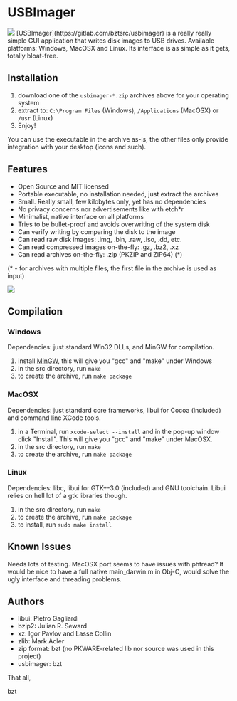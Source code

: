 USBImager
=========

<img src="https://gitlab.com/bztsrc/usbimager/raw/master/src/misc/icon32.png">
[USBImager](https://gitlab.com/bztsrc/usbimager) is a really really simple GUI application that writes disk images to USB drives.
Available platforms: Windows, MacOSX and Linux. Its interface is as simple as it gets, totally bloat-free.

Installation
------------

1. download one of the `usbimager-*.zip` archives above for your operating system
2. extract to: `C:\Program Files` (Windows), `/Applications` (MacOSX) or `/usr` (Linux)
3. Enjoy!

You can use the executable in the archive as-is, the other files only provide integration with your desktop (icons and such).

Features
--------

- Open Source and MIT licensed
- Portable executable, no installation needed, just extract the archives
- Small. Really small, few kilobytes only, yet has no dependencies
- No privacy concerns nor advertisements like with etch*r
- Minimalist, native interface on all platforms
- Tries to be bullet-proof and avoids overwriting of the system disk
- Can verify writing by comparing the disk to the image
- Can read raw disk images: .img, .bin, .raw, .iso, .dd, etc.
- Can read compressed images on-the-fly: .gz, .bz2, .xz
- Can read archives on-the-fly: .zip (PKZIP and ZIP64) (*)

(* - for archives with multiple files, the first file in the archive is used as input)

<img src="https://gitlab.com/bztsrc/usbimager/raw/master/usbimager.png">

Compilation
-----------

### Windows

Dependencies: just standard Win32 DLLs, and MinGW for compilation.

1. install [MinGW](https://osdn.net/projects/mingw/releases), this will give you "gcc" and "make" under Windows
2. in the src directory, run `make`
3. to create the archive, run `make package`

### MacOSX

Dependencies: just standard core frameworks, libui for Cocoa (included) and command line XCode tools.

1. in a Terminal, run `xcode-select --install` and in the pop-up window click "Install". This will give you "gcc" and "make" under MacOSX.
2. in the src directory, run `make`
3. to create the archive, run `make package`

### Linux

Dependencies: libc, libui for GTK+-3.0 (included) and GNU toolchain. Libui relies on hell lot of a gtk libraries though.

1. in the src directory, run `make`
2. to create the archive, run `make package`
3. to install, run `sudo make install`

Known Issues
------------

Needs lots of testing. MacOSX port seems to have issues with phtread? It would be nice to have a full native main_darwin.m in Obj-C, would solve
the ugly interface and threading problems.

Authors
-------

- libui: Pietro Gagliardi
- bzip2: Julian R. Seward
- xz: Igor Pavlov and Lasse Collin
- zlib: Mark Adler
- zip format: bzt (no PKWARE-related lib nor source was used in this project)
- usbimager: bzt

That all,

bzt
